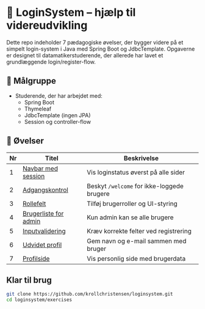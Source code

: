 # 📄 LoginSystem – hjælp til videreudvikling

Dette repo indeholder 7 pædagogiske øvelser, der bygger videre på et simpelt login-system i Java med Spring Boot og JdbcTemplate.
Opgaverne er designet til datamatikerstuderende, der allerede har lavet et grundlæggende login/register-flow.

## 🏢 Målgruppe
- Studerende, der har arbejdet med:
  - Spring Boot
  - Thymeleaf
  - JdbcTemplate (ingen JPA)
  - Session og controller-flow

## 📖 Øvelser
| Nr | Titel                                      | Beskrivelse |
|----|--------------------------------------------|-------------|
| 1  | [Navbar med session](https://github.com/krollchristensen/loginsystem/blob/main/exercises/01_navbar_session.md) | Vis loginstatus øverst på alle sider |
| 2  | [Adgangskontrol](https://github.com/krollchristensen/loginsystem/blob/main/exercises/02_adgangskontrol.md)      | Beskyt `/welcome` for ikke-loggede brugere |
| 3  | [Rollefelt](https://github.com/krollchristensen/loginsystem/blob/main/exercises/03_rollefelt.md)                | Tilføj brugerroller og UI-styring |
| 4  | [Brugerliste for admin](https://github.com/krollchristensen/loginsystem/blob/main/exercises/04_admin_brugerliste.md) | Kun admin kan se alle brugere |
| 5  | [Inputvalidering](https://github.com/krollchristensen/loginsystem/blob/main/exercises/05_input_validering.md)   | Kræv korrekte felter ved registrering |
| 6  | [Udvidet profil](https://github.com/krollchristensen/loginsystem/blob/main/exercises/06_udvidet_profil.md)       | Gem navn og e-mail sammen med bruger |
| 7  | [Profilside](https://github.com/krollchristensen/loginsystem/blob/main/exercises/07_profilside.md)              | Vis personlig side med brugerdata |



## Klar til brug
```bash
git clone https://github.com/krollchristensen/loginsystem.git
cd loginsystem/exercises
```


